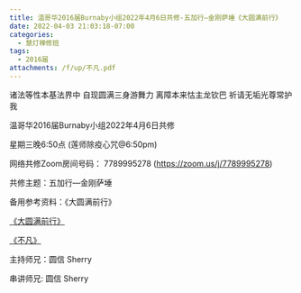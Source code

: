 ```yaml
---
title: 温哥华2016届Burnaby小组2022年4月6日共修-五加行—金刚萨埵《大圆满前行》
date: 2022-04-03 21:03:18-07:00
categories:
  - 慧灯禅修班
tags:
  - 2016届
attachments: /f/up/不凡.pdf
---
```

诸法等性本基法界中 自现圆满三身游舞力 离障本来怙主龙钦巴 祈请无垢光尊常护我

温哥华2016届Burnaby小组2022年4月6日共修 

星期三晚6:50点 (莲师除疫心咒@6:50pm)

网络共修Zoom房间号码： 7789995278 (<https://zoom.us/j/7789995278>)

共修主题：五加行—金刚萨埵

备用参考资料：《大圆满前行》

[《大圆满前行》](https://s3.ap-northeast-1.wasabisys.com/hdcx/hdv/f/up/《大圆满前行》金刚萨埵.docx)

[《不凡》](https://s3.ap-northeast-1.wasabisys.com/hdcx/hdv/f/up/不凡.pdf)

主持师兄：圆信 Sherry

串讲师兄: 圆信 Sherry
